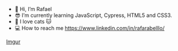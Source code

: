 - 👋 Hi, I’m Rafael
- 😎 I’m currently learning JavaScript, Cypress, HTML5 and CSS3.
- 💞️ I love cats 🐱
- 💻 How to reach me https://www.linkedin.com/in/rafarabelllo/

[Imgur](https://i.imgur.com/P5iwtJf.gifv)

<!---
lephyns/lephyns is a ✨ special ✨ repository because its `README.md` (this file) appears on your GitHub profile.
You can click the Preview link to take a look at your changes.
--->
